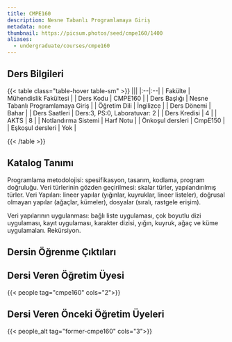 ```yaml
---
title: CMPE160
description: Nesne Tabanlı Programlamaya Giriş
metadata: none
thumbnail: https://picsum.photos/seed/cmpe160/1400
aliases:
  - undergraduate/courses/cmpe160
---
```


## Ders Bilgileri

<!-- prettier-ignore-start -->
{{< table class="table-hover table-sm" >}}
|||
|:--|:--|
| Fakülte | Mühendislik Fakültesi |
| Ders Kodu | CMPE160 |
| Ders Başlığı | Nesne Tabanlı Programlamaya Giriş |
| Öğretim Dili | İngilizce |
| Ders Dönemi | Bahar |
| Ders Saatleri | Ders:3, PS:0, Laboratuvar: 2 |
| Ders Kredisi | 4 |
| AKTS | 8 |
| Notlandırma Sistemi | Harf Notu |
| Önkoşul dersleri | CmpE150 |
| Eşkoşul dersleri | Yok |

{{< /table >}}
<!-- prettier-ignore-end -->

## Katalog Tanımı

Programlama metodolojisi: spesifikasyon, tasarım, kodlama, program doğruluğu. Veri türlerinin gözden geçirilmesi: skalar türler, yapılandırılmış türler. Veri Yapıları: lineer yapılar (yığınlar, kuyruklar, lineer listeler), doğrusal olmayan yapılar (ağaçlar, kümeler), dosyalar (sıralı, rastgele erişim).

Veri yapılarının uygulanması: bağlı liste uygulaması, çok boyutlu dizi uygulaması, kayıt uygulaması, karakter dizisi, yığın, kuyruk, ağaç ve küme uygulamaları. Rekürsiyon.

## Dersin Öğrenme Çıktıları


## Dersi Veren Öğretim Üyesi

{{< people tag="cmpe160" cols="2">}}

## Dersi Veren Önceki Öğretim Üyeleri

{{< people_alt tag="former-cmpe160" cols="3">}}
